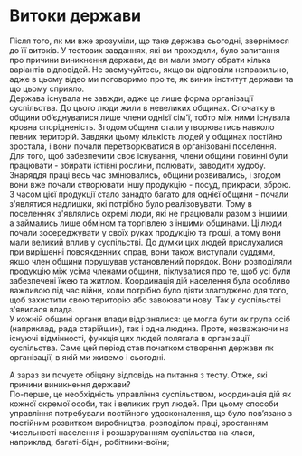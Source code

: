 # Витоки держави

Після того, як ми вже зрозуміли, що таке держава сьогодні, звернімося до її витоків. У тестових завданнях, які ви проходили, було запитання про причини виникнення держави, де ви мали змогу обрати кілька варіантів відповідей. Не засмучуйтесь, якщо ви відповіли неправильно, адже в цьому відео ми поговоримо про те, як виник інститут держави та що цьому сприяло.     
Держава існувала не завжди, адже це лише форма організації суспільства. До цього люди жили в невеликих общинах. Спочатку в общини об’єднувалися лише члени однієї сім'ї, тобто між ними існувала кровна спорідненість. Згодом общини стали утворюватись навколо певних територій. Завдяки цьому кількість людей у общинах постійно зростала, і вони почали перетворюватися в організовані поселення.          
Для того, щоб забезпечити своє існування, члени общини повинні були працювати - збирати їстівні рослини, полювати, заводити худобу. Знаряддя праці весь час змінювались,
общини розвивались, і згодом вони вже почали створювати іншу продукцію - посуд, прикраси, зброю. З часом цієї продукції стало занадто багато для однієї общини - почали з'являтися надлишки, які потрібно було реалізовувати. Тому в поселеннях з'являлись окремі люди, які не працювали разом з іншими, а займались лише обміном та торгівлею з іншими общинами. Ці люди почали зосереджувати у своїх руках продукцію та гроші, а тому вони мали великий вплив у суспільстві. До думки цих людей прислухалися при вирішенні повсякденних справ, вони також виступали суддями, якщо член общини порушував установлений порядок. Вони розподіляли продукцію між усіма членами общини, піклувалися про те, щоб усі були забезпечені їжею та житлом. Координація дій населення була особливо важливою під час війни, коли потрібно було діяти злагоджено для того, щоб захистити свою територію або завоювати нову. Так у суспільстві з'явилася влада.          
У кожній общині органи влади відрізнялися: це могла бути як група осіб (наприклад, рада старійшин), так і одна людина. Проте, незважаючи на існуючі відмінності, функція цих людей полягала в організації суспільства. Саме цей період став початком створення держави як організації, в якій ми живемо і сьогодні.        

А зараз ви почуєте обіцяну відповідь на питання з тесту. Отже, які причини виникнення держави?     
По-перше, це необхідність управління суспільством, координація дій як кожної окремої особи, так і великих груп людей. При цьому способи управління потребували постійного удосконалення, що було пов’язано з постійним розвитком виробництва, розподілом праці, зростанням чисельності населення і розшаруванням суспільства на класи, наприклад, багаті-бідні, робітники-воїни;